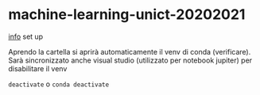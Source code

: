 # machine-learning-unict-20202021
[info](https://techbrij.com/setup-tensorflow-jupyter-notebook-vscode-deep-learning) set up

Aprendo la cartella si aprirà automaticamente il venv di conda (verificare). Sarà sincronizzato anche visual studio (utilizzato per notebook jupiter) per disabilitare il venv

`deactivate` o `conda deactivate`